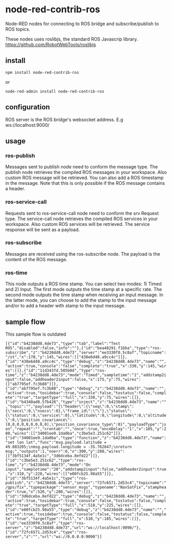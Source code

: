 # node-red-contrib-ros
Node-RED nodes for connecting to ROS bridge and subscribe/publish to ROS topics.

These nodes uses roslibjs, the standard ROS Javascrip library. https://github.com/RobotWebTools/roslibjs

## install

`npm install node-red-contrib-ros`

or

`node-red-admin install node-red-contrib-ros`

## configuration

ROS server is the ROS bridge's websocket address. E.g ws://localhost:9000/

## usage

### ros-publish
Messages sent to publish node need to conform the message type. The publish node retrieves the compiled ROS messages in your workspace. Also custom ROS message will be retrieved. You can also add a ROS timestamp in the message. Note that this is only possible if the ROS message contains a header. 

### ros-service-call
Requests sent to ros-service-call node need to conform the srv Request type. The service-call node retrieves the compiled ROS services in your workspace. Also custom ROS services will be retrieved. The service response will be sent as a payload.

### ros-subscribe
Messages are received using the ros-subscribe node. The payload is the content of the ROS message.

### ros-time
This node outputs a ROS time stamp. You can select two modes: 1) Timed and 2) Input. The first mode outputs the time stamp at a specific rate. The second mode outputs the time stamp when receiving an input message. In the latter mode, you can choose to add the stamp to the input message and/or to add a header with stamp to the input message. 

## sample flow
This sample flow is outdated

`[{"id":"b4238dd8.4de73","type":"tab","label":"Test ROS","disabled":false,"info":""},{"id":"bea48291.f1bba","type":"ros-subscribe","z":"b4238dd8.4de73","server":"ee3330f0.5c8af","topicname":"/st","x":170,"y":145,"wires":[["438e6d48.a9cc4c"]]},{"id":"438e6d48.a9cc4c","type":"debug","z":"b4238dd8.4de73","name":"","active":true,"console":"false","complete":"true","x":330,"y":145,"wires":[]},{"id":"11d3437d.505b0d","type":"ros-time","z":"b4238dd8.4de73","mode":"Timed","sampletime":"1","addstamp2input":false,"addheader2input":false,"x":175,"y":75,"wires":[["ab7795ef.fc3b88"]]},{"id":"ab7795ef.fc3b88","type":"debug","z":"b4238dd8.4de73","name":"","active":true,"tosidebar":true,"console":false,"tostatus":false,"complete":"true","targetType":"full","x":330,"y":75,"wires":[]},{"id":"b4340ad8.57b428","type":"inject","z":"b4238dd8.4de73","name":"","topic":"","payload":"{\"header\":{\"seq\":0,\"stamp\":{\"secs\":0,\"nsecs\":0},\"frame_id\":\"\"},\"status\":{\"status\":0,\"service\":0},\"latitude\":0,\"longitude\":0,\"altitude\":0,\"position_covariance\":[0,0,0,0,0,0,0,0,0],\"position_covariance_type\":0}","payloadType":"json","repeat":"","crontab":"","once":true,"onceDelay":"1","x":105,"y":280,"wires":[["34001ee9.1da0ba","c3be5e3.251c62"]]},{"id":"34001ee9.1da0ba","type":"function","z":"b4238dd8.4de73","name":"set lon lat","func":"msg.payload.latitude = 49.083205;\nmsg.payload.longitude = -35.762847;\nreturn msg;","outputs":1,"noerr":0,"x":300,"y":280,"wires":[["3bf5134f.4a5e1c","3d6dceba.8efd22"]]},{"id":"c3be5e3.251c62","type":"ros-time","z":"b4238dd8.4de73","mode":"On input","sampletime":"20","addstamp2input":false,"addheader2input":true,"x":310,"y":220,"wires":[["e00fcb25.98a55"]]},{"id":"3bf5134f.4a5e1c","type":"ros-publish","z":"b4238dd8.4de73","server":"72fc6571.2d53c4","topicname":"/gps/fix","typepackage":"sensor_msgs","typename":"NavSatFix","stampheader":true,"x":520,"y":280,"wires":[]},{"id":"3d6dceba.8efd22","type":"debug","z":"b4238dd8.4de73","name":"","active":true,"tosidebar":true,"console":false,"tostatus":false,"complete":"true","targetType":"full","x":510,"y":225,"wires":[]},{"id":"e00fcb25.98a55","type":"debug","z":"b4238dd8.4de73","name":"","active":true,"tosidebar":true,"console":false,"tostatus":false,"complete":"true","targetType":"full","x":510,"y":185,"wires":[]},{"id":"ee3330f0.5c8af","type":"ros-server","z":"b4238dd8.4de73","url":"ws://localhost:9090/"},{"id":"72fc6571.2d53c4","type":"ros-server","z":"","url":"ws://0.0.0.0:9090"}]`
